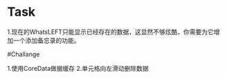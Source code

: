 # Task

1.现在的WhatsLEFT只能显示已经存在的数据，这显然不够炫酷，你需要为它增加一个添加备忘录的功能。

#Challange

1.使用CoreData做据缓存
2.单元格向左滑动删除数据
